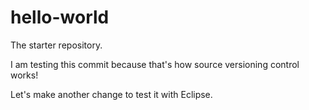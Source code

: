 # hello-world
The starter repository.

I am testing this commit because that's how source versioning control works!

Let's make another change to test it with Eclipse.